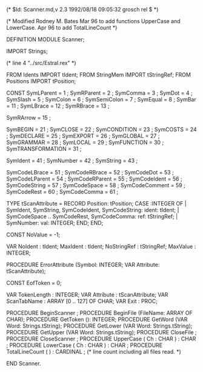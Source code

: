 
(* $Id: Scanner.md,v 2.3 1992/08/18 09:05:32 grosch rel $ *)

(* Modified Rodney M. Bates 
   Mar 96 to add functions UpperCase and LowerCase. 
   Apr 96 to add TotalLineCount 
*)

DEFINITION MODULE Scanner;

IMPORT Strings;

(* line 4 "../src/Estral.rex" *)

FROM	Idents		IMPORT	tIdent;
FROM	StringMem	IMPORT	tStringRef;
FROM	Positions	IMPORT	tPosition;

CONST
  SymLParent		=  1	;
  SymRParent		=  2	;
  SymComma		=  3	;
  SymDot		=  4	;
  SymSlash		=  5	;
  SymColon		=  6	;
  SymSemiColon		=  7	;
  SymEqual		=  8	;
  SymBar		= 11	;
  SymLBrace		= 12	;
  SymRBrace		= 13	;

  SymRArrow		= 15	;

  SymBEGIN		= 21	;
  SymCLOSE		= 22	;
  SymCONDITION		= 23	;
  SymCOSTS		= 24	;
  SymDECLARE		= 25	;
  SymEXPORT		= 26	;
  SymGLOBAL		= 27	;
  SymGRAMMAR		= 28	;
  SymLOCAL		= 29	;
  SymFUNCTION		= 30	;
  SymTRANSFORMATION	= 31	;

  SymIdent		= 41	;
  SymNumber		= 42	;
  SymString		= 43	;

  SymCodeLBrace		= 51	;
  SymCodeRBrace		= 52	;
  SymCodeDot		= 53	;
  SymCodeLParent	= 54	;
  SymCodeRParent	= 55	;
  SymCodeIdent		= 56	;
  SymCodeString		= 57	;
  SymCodeSpace		= 58	;
  SymCodeComment	= 59	;
  SymCodeRest		= 60	;
  SymCodeComma		= 61	;
  
TYPE
  tScanAttribute	= RECORD
			    Position: tPosition;
			    CASE :INTEGER OF
			    | SymIdent, SymString, SymCodeIdent, SymCodeString:
				ident: tIdent;
			    | SymCodeSpace .. SymCodeRest, SymCodeComma:
				ref: tStringRef;
			    | SymNumber:
				val: INTEGER;
			    END;
			  END;

CONST
  NoValue	= -1;

VAR
  NoIdent	: tIdent;
  MaxIdent	: tIdent;
  NoStringRef	: tStringRef;
  MaxValue	: INTEGER;


PROCEDURE ErrorAttribute (Symbol: INTEGER; VAR Attribute: tScanAttribute);



CONST EofToken	= 0;

VAR TokenLength	: INTEGER;
VAR Attribute	: tScanAttribute;
VAR ScanTabName	: ARRAY [0 .. 127] OF CHAR;
VAR Exit	: PROC;

PROCEDURE BeginScanner	;
PROCEDURE BeginFile	(FileName: ARRAY OF CHAR);
PROCEDURE GetToken	(): INTEGER;
PROCEDURE GetWord	(VAR Word: Strings.tString);
PROCEDURE GetLower	(VAR Word: Strings.tString);
PROCEDURE GetUpper	(VAR Word: Strings.tString);
PROCEDURE CloseFile	;
PROCEDURE CloseScanner	;
PROCEDURE UpperCase ( Ch : CHAR ) : CHAR ; 
PROCEDURE LowerCase ( Ch : CHAR ) : CHAR ; 
PROCEDURE TotalLineCount ( ) : CARDINAL ; 
  (* line count including all files read. *) 

END Scanner.

